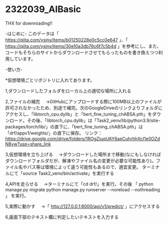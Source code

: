# 2322039_AIBasic

THX for downroading!!

-はじめに-
このデータは「
https://qiita.com/ysiny/items/b01250228e0c5cc0e647
」、「
https://qiita.com/ysiny/items/30e10a3db76c6f7c5b4d
」を参考にし、また、コードもそちらのサイトからダウンロードさせてもらったものを書き換えつつ利用しています。

-使い方-

*仮想環境ごとリポジトリに入れてあります。

1,ダウンロードしたフォルダをローカル上の適切な場所に入れる

2,ファイルの補完
　→GitHubにアップロードする際に100MB以上のファイルが許可されなかったため、別途で補完。次のGoogleDriveのリンクよりフォルダにアクセスし、「libtorch_cpu.dylib」と「bert_fine_tuning_chABSA.pth」をダウンロード。その後、「libtorch_cpu.dylib」は「Task2_venv/lib/python3.9/site-packages/torch/lib/」の直下に、「bert_fine_tuning_chABSA.pth」は「drf/appv1/weights/」の直下に保存。
リンク：https://drive.google.com/drive/folders/1ROgZiuqUAY6aeCuhrhhXcI1e0OZdN8yw?usp=share_link

3,仮想環境を立ち上げる
　→ダウンロードした場所まで移動(なにもしなければダウンロードフォルダだが、解凍やファイル名の変更が必要な可能性あり)。ファイル名やパス等は環境によって違う可能性もあるので、適宜変更。
 ターミナルにて「source Task2_venv/bin/activate」を実行する

4,APIを走らせる
　→ターミナルにて「cd drf/」を実行。その後
「
python manage.py migrate
python manage.py runserver --noreload --nothreading
」
を実行。

5,実際に動かす
　→「
 http://127.0.0.1:8000/api/v1/predict/
 」にアクセスする

6,画面下部のテキスト欄に判定したいテキストを入力する
